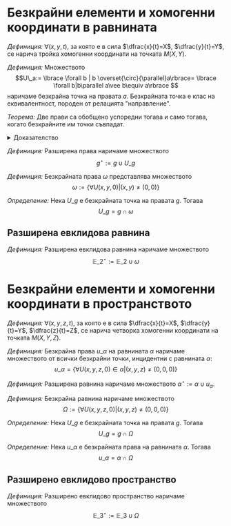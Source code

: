 # Безкрайни елементи и хомогенни координати в равнината

*Дефиниция:* $\forall(x,y,t)$, за която е в сила $\dfrac{x}{t}=X$, $\dfrac{y}{t}=Y$, се нарича тройка хомогенни координати на точката $M(X,Y)$.

*Дефиниция:* Множеството $$U\_a:= \lbrace \forall b | b \overset{\circ}{\parallel}a\rbrace= \lbrace \forall b|b\parallel a\vee b\equiv a\rbrace $$ наричаме безкрайна точка на правата $a$. Безкрайната точка е клас на еквивалентност, породен от релацията "направление".

*Теорема:* Две прави са обобщено успоредни тогава и само тогава, когато безкрайните им точки съвпадат.

<details>
    <summary>Доказателство</summary>

Нека двете прави са $a$ и $b$ и $U_a$ и $U_b$ са съответно техните безкрайни точки.

$(\Rightarrow)$ Нека $a\overset{\circ}{\parallel}b$. Тогава $c\overset{\circ}{\parallel} a\Leftrightarrow c\overset{\circ}{\parallel} b$ и $$U\_a=\lbrace \forall c | c \overset{\circ}{\parallel}a\rbrace=\lbrace \forall c | c \overset{\circ}{\parallel}b\rbrace=U\_b$$ с което показахме, че $U\_a\equiv U\_b$.

$(\Leftarrow)$ Нека $U\_a\equiv U\_b$. Тогава $$\lbrace \forall c | c \overset{\circ}{\parallel}a\rbrace=\lbrace \forall c | c \overset{\circ}{\parallel}b\rbrace$$ Да допуснем, че $a\overset{\circ}{\not\parallel}b$, при което $a\cap b$ ще представлява крайна точка. От равенството на множествата имаме, че всяка права от $U_a$ е в $U_b$, и обратно. Нека $a\cap b= P$ и $c$ е произволна права, която минава през $P$ и не е обобщено успоредна с никоя от правите $a$ и $b$. Тогава $\exists c$, което не е нито в $U_a$, нито в $U_b$. Противоречие. Значи $a\overset{\circ}{\parallel}b$.

</details>

*Дефиниция:* Разширена права наричаме множеството $$g^\star:=g\cup U\_g$$

*Дефиниция:* Безкрайната права $\omega$ представлява множеството $$\omega:=\lbrace \forall U(x,y,0)|(x,y)\neq(0,0)\rbrace$$

*Определение:* Нека $U\_g$ е безкрайната точка на правата $g$. Тогава $$U\_g=g\cap\omega$$

## Разширена евклидова равнина

*Дефиниция:* Разширена евклидова равнина наричаме множеството $$\mathbb{E}\_2^\star:=\mathbb{E}\_2\cup\omega$$

# Безкрайни елементи и хомогенни координати в пространството

*Дефиниция:* $\forall(x,y,z,t)$, за която е в сила $\dfrac{x}{t}=X$, $\dfrac{y}{t}=Y$, $\dfrac{z}{t}=Z$, се нарича четворка хомогенни координати на точката $M(X,Y,Z)$.

*Дефиниция:* Безкрайна права $u\_\alpha$ на равнината $\alpha$ наричаме множеството от всички безкрайни точки, инцидентни с равнината $\alpha$: $$u\_\alpha=\lbrace\forall U(x,y,z,0)\in\alpha|(x,y,z)\neq(0,0,0) \rbrace$$

*Дефиниция:* Разширена равнина наричаме множеството $\alpha^\star:=\alpha\cup u_{\alpha}$.

*Дефиниция:* Безкрайна равнина наричаме множеството $$\Omega:=\lbrace\forall U(x,y,z,0)|(x,y,z)\neq(0,0,0)\rbrace$$

*Определение:* Нека $U\_g$ е безкрайната точка на правата $g$. Тогава $$U\_g=g\cap\Omega$$

*Определение:* Нека $u\_\alpha$ е безкрайната права на равнината $\alpha$. Тогава $$u\_\alpha=\alpha\cap\Omega$$

## Разширено евклидово пространство

*Дефиниция:* Разширено евклидово пространство наричаме множеството $$\mathbb{E}\_3^\star:=\mathbb{E}\_3\cup\Omega$$
